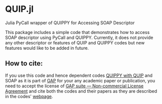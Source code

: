 # QUIP.jl
Julia PyCall wrapper of QUIPPY for Accessing SOAP Descriptor

This package includes a simple code that demonstrates how to access SOAP descriptor using PyCall and QUIPPY. 
Currently, it does not provide any other descriptor or features of QUIP and QUIPPY codes but new features would like to be added in future. 


## How to cite:

If you use this code and hence dependent codes [QUIPPY with QUIP](http://libatoms.github.io/QUIP/) and SOAP as it is part of [GAP](http://libatoms.github.io/GAP/) for your any academic paper or publication, you need to accept the license of [GAP suite — Non-commercial License Agreement](http://www.libatoms.org/gap/gap_download.html) and cite both the codes and their papers as they are described in the codes' [webpage](http://libatoms.github.io/QUIP/).
